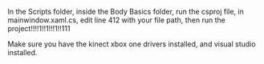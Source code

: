 In the Scripts folder, inside the Body Basics folder, run the csproj file, in mainwindow.xaml.cs, edit line 412 with your file path, then run the project!!!!1!!1!!!1!!111

Make sure you have the kinect xbox one drivers installed, and visual studio installed.
